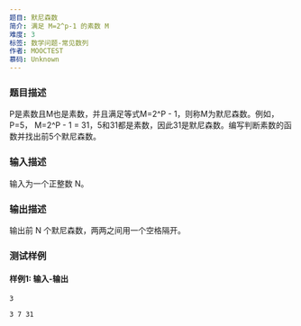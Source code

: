 ```yaml
---
题目: 默尼森数
简介: 满足 M=2^p-1 的素数 M
难度: 3
标签: 数学问题-常见数列
作者: MOOCTEST
慕码: Unknown
---
```


### 题目描述

P是素数且M也是素数，并且满足等式M=2^P - 1，则称M为默尼森数。例如，P=5， M=2^P - 1 = 31，5和31都是素数，因此31是默尼森数。编写判断素数的函数并找出前5个默尼森数。

### 输入描述

输入为一个正整数 N。

### 输出描述

输出前 N 个默尼森数，两两之间用一个空格隔开。

### 测试样例

#### 样例1: 输入-输出

```
3
```

```
3 7 31
```

